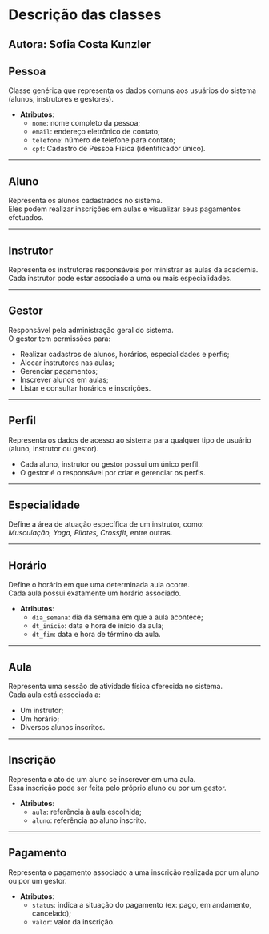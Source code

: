 # Descrição das classes

## Autora: Sofia Costa Kunzler

## Pessoa
Classe genérica que representa os dados comuns aos usuários do sistema (alunos, instrutores e gestores).

- **Atributos**:
  - `nome`: nome completo da pessoa;
  - `email`: endereço eletrônico de contato;
  - `telefone`: número de telefone para contato;
  - `cpf`: Cadastro de Pessoa Física (identificador único).

---

## Aluno
Representa os alunos cadastrados no sistema.  
Eles podem realizar inscrições em aulas e visualizar seus pagamentos efetuados.

---

## Instrutor
Representa os instrutores responsáveis por ministrar as aulas da academia.  
Cada instrutor pode estar associado a uma ou mais especialidades.

---

## Gestor
Responsável pela administração geral do sistema.  
O gestor tem permissões para:

- Realizar cadastros de alunos, horários, especialidades e perfis;
- Alocar instrutores nas aulas;
- Gerenciar pagamentos;
- Inscrever alunos em aulas;
- Listar e consultar horários e inscrições.

---

## Perfil
Representa os dados de acesso ao sistema para qualquer tipo de usuário (aluno, instrutor ou gestor).

- Cada aluno, instrutor ou gestor possui um único perfil.
- O gestor é o responsável por criar e gerenciar os perfis.

---

## Especialidade
Define a área de atuação específica de um instrutor, como:  
*Musculação, Yoga, Pilates, Crossfit*, entre outras.

---

## Horário
Define o horário em que uma determinada aula ocorre.  
Cada aula possui exatamente um horário associado.

- **Atributos**:
  - `dia_semana`: dia da semana em que a aula acontece;
  - `dt_inicio`: data e hora de início da aula;
  - `dt_fim`: data e hora de término da aula.

---

## Aula
Representa uma sessão de atividade física oferecida no sistema.  
Cada aula está associada a:

- Um instrutor;
- Um horário;
- Diversos alunos inscritos.

---

## Inscrição
Representa o ato de um aluno se inscrever em uma aula.  
Essa inscrição pode ser feita pelo próprio aluno ou por um gestor.

- **Atributos**:
  - `aula`: referência à aula escolhida;
  - `aluno`: referência ao aluno inscrito.

---

## Pagamento
Representa o pagamento associado a uma inscrição realizada por um aluno ou por um gestor.

- **Atributos**:
  - `status`: indica a situação do pagamento (ex: pago, em andamento, cancelado);
  - `valor`: valor da inscrição.